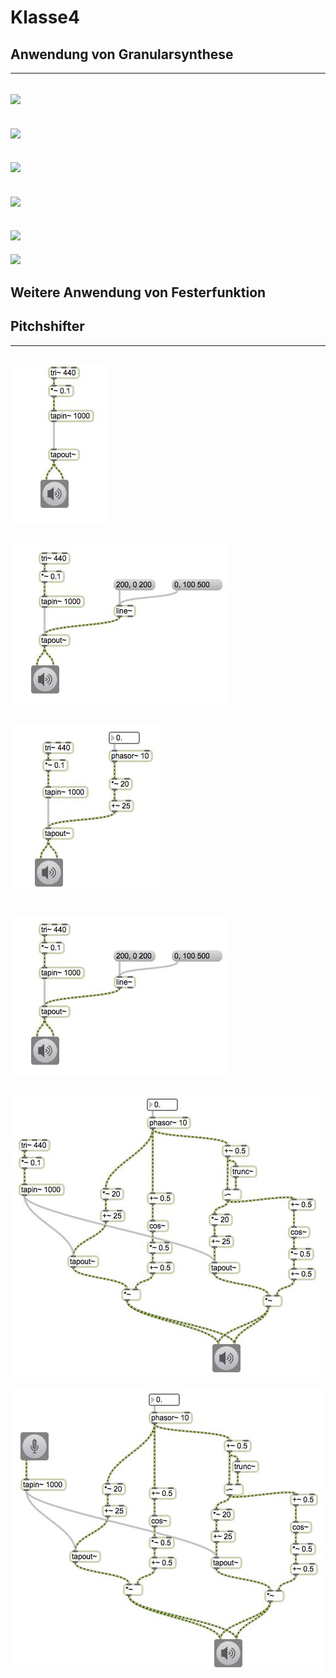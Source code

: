 # Klasse4


## Anwendung von Granularsynthese

---
![](Klasse5/gra1.png)
---
![](Klasse5/gra2.png)
---
![](Klasse5/gra3.png)
---
![](Klasse5/gra4.png)
---
![](Klasse5/gra5.png)
---
![](Klasse5/gra6.png)


## Weitere Anwendung von Festerfunktion

## Pitchshifter

---
![](Klasse5/pitchshifter1.png)
---
![](Klasse5/pitchshifter2.png)
---
![](Klasse5/pitchshifter3.png)
---
![](Klasse5/pitchshifter2.png)
---
![](Klasse5/pitchshifter5.png)
---
![](Klasse5/pitchshifter6.png)

